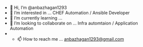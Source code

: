 - 👋 Hi, I’m @anbazhagan1293
- 👀 I’m interested in ... CHEF Automation / Ansible Developer
- 🌱 I’m currently learning ... 
- 💞️ I’m looking to collaborate on ... Infra automtaion / Application Automation
- - 📫 How to reach me ...  anbazhagan1293@gmail.com

<!---
anbazhagan1293/anbazhagan1293 is a ✨ special ✨ repository because its `README.md` (this file) appears on your GitHub profile.
You can click the Preview link to take a look at your changes.
--->
